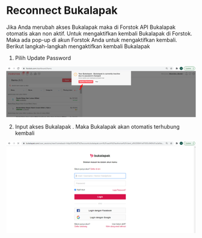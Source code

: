 # Reconnect Bukalapak

Jika Anda merubah akses Bukalapak maka di Forstok API Bukalapak otomatis akan non aktif. Untuk mengaktifkan kembali Bukalapak di Forstok. Maka ada pop-up di akun Forstok Anda untuk mengaktifkan kembali. Berikut langkah-langkah mengaktifkan kembali Bukalapak

1. Pilih Update Password

![](../../.gitbook/assets/image%20%28277%29.png)

2. Input akses Bukalapak . Maka Bukalapak akan otomatis terhubung kembali

![](../../.gitbook/assets/image%20%28203%29.png)

